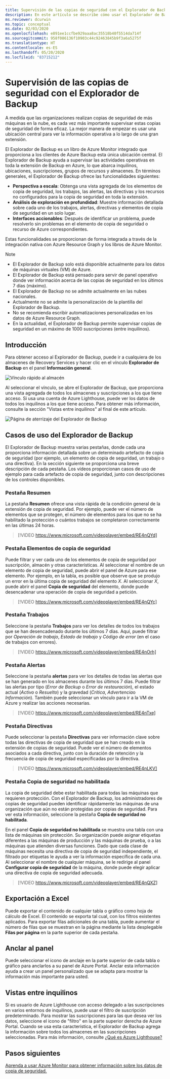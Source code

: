 ```yaml
---
title: Supervisión de las copias de seguridad con el Explorador de Backup
description: En este artículo se describe cómo usar el Explorador de Backup para realizar la supervisión en tiempo real de las copias de seguridad en almacenes, suscripciones, regiones e inquilinos.
ms.reviewer: dcurwin
ms.topic: conceptual
ms.date: 02/03/2020
ms.openlocfilehash: e891ee1ccfbe929aaa8ac35518b40f5514da714f
ms.sourcegitcommit: 958f086136f10903c44c92463845b9f3a6a5275f
ms.translationtype: HT
ms.contentlocale: es-ES
ms.lasthandoff: 05/20/2020
ms.locfileid: "83715212"
---
```

# <a name="monitor-your-backups-with-backup-explorer"></a>Supervisión de las copias de seguridad con el Explorador de Backup

A medida que las organizaciones realizan copias de seguridad de más máquinas en la nube, es cada vez más importante supervisar estas copias de seguridad de forma eficaz. La mejor manera de empezar es usar una ubicación central para ver la información operativa a lo largo de una gran extensión.

El Explorador de Backup es un libro de Azure Monitor integrado que proporciona a los clientes de Azure Backup esta única ubicación central. El Explorador de Backup ayuda a supervisar las actividades operativas en toda la extensión de Backup en Azure, lo que abarca inquilinos, ubicaciones, suscripciones, grupos de recursos y almacenes. En términos generales, el Explorador de Backup ofrece las funcionalidades siguientes:

* **Perspectiva a escala**: Obtenga una vista agregada de los elementos de copia de seguridad, los trabajos, las alertas, las directivas y los recursos no configurados para la copia de seguridad en toda la extensión.
* **Análisis de exploración en profundidad**: Muestre información detallada sobre cada uno de los trabajos, alertas, directivas y elementos de copia de seguridad en un solo lugar.
* **Interfaces accionables**: Después de identificar un problema, puede resolverlo sin problemas en el elemento de copia de seguridad o recurso de Azure correspondientes.

Estas funcionalidades se proporcionan de forma integrada a través de la integración nativa con Azure Resource Graph y los libros de Azure Monitor.

> [!NOTE]
>
> * El Explorador de Backup solo está disponible actualmente para los datos de máquinas virtuales (VM) de Azure.
> * El Explorador de Backup está pensado para servir de panel operativo donde ver información acerca de las copias de seguridad en los últimos 7 días (máximo).
> * El Explorador de Backup no se admite actualmente en las nubes nacionales.
> * Actualmente no se admite la personalización de la plantilla del Explorador de Backup.
> * No se recomienda escribir automatizaciones personalizadas en los datos de Azure Resource Graph.
> * En la actualidad, el Explorador de Backup permite supervisar copias de seguridad en un máximo de 1000 suscripciones (entre inquilinos).

## <a name="get-started"></a>Introducción

Para obtener acceso al Explorador de Backup, puede ir a cualquiera de los almacenes de Recovery Services y hacer clic en el vínculo **Explorador de Backup** en el panel **Información general**.

![Vínculo rápido al almacén](media/backup-azure-monitor-with-backup-explorer/vault-quick-link.png)

Al seleccionar el vínculo, se abre el Explorador de Backup, que proporciona una vista agregada de todos los almacenes y suscripciones a los que tiene acceso. Si usa una cuenta de Azure Lighthouse, puede ver los datos de todos los inquilinos a los que tiene acceso. Para obtener más información, consulte la sección "Vistas entre inquilinos" al final de este artículo.

![Página de aterrizaje del Explorador de Backup](media/backup-azure-monitor-with-backup-explorer/explorer-landing-page.png)

## <a name="backup-explorer-use-cases"></a>Casos de uso del Explorador de Backup

El Explorador de Backup muestra varias pestañas, donde cada una proporciona información detallada sobre un determinado artefacto de copia de seguridad (por ejemplo, un elemento de copia de seguridad, un trabajo o una directiva). En la sección siguiente se proporciona una breve descripción de cada pestaña. Los vídeos proporcionan casos de uso de ejemplo para cada artefacto de copia de seguridad, junto con descripciones de los controles disponibles.

### <a name="the-summary-tab"></a>Pestaña Resumen

La pestaña **Resumen** ofrece una vista rápida de la condición general de la extensión de copia de seguridad. Por ejemplo, puede ver el número de elementos que se protegen, el número de elementos para los que no se ha habilitado la protección o cuántos trabajos se completaron correctamente en las últimas 24 horas.

> [!VIDEO https://www.microsoft.com/videoplayer/embed/RE4nQYd]

### <a name="the-backup-items-tab"></a>Pestaña Elementos de copia de seguridad

Puede filtrar y ver cada uno de los elementos de copia de seguridad por suscripción, almacén y otras características. Al seleccionar el nombre de un elemento de copia de seguridad, puede abrir el panel de Azure para ese elemento. Por ejemplo, en la tabla, es posible que observe que se produjo un error en la última copia de seguridad del elemento *X*. Al seleccionar *X*, puede abrir el panel **Copia de seguridad** del elemento, donde puede desencadenar una operación de copia de seguridad a petición.

> [!VIDEO https://www.microsoft.com/videoplayer/embed/RE4nQYc]

### <a name="the-jobs-tab"></a>Pestaña Trabajos

Seleccione la pestaña **Trabajos** para ver los detalles de todos los trabajos que se han desencadenado durante los últimos 7 días. Aquí, puede filtrar por *Operación de trabajo*, *Estado de trabajo* y *Código de error* (en el caso de trabajos con errores).

> [!VIDEO https://www.microsoft.com/videoplayer/embed/RE4nOrh]

### <a name="the-alerts-tab"></a>Pestaña Alertas

Seleccione la pestaña **alertas** para ver los detalles de todas las alertas que se han generado en los almacenes durante los últimos 7 días. Puede filtrar las alertas por tipo (*Error de Backup* o *Error de restauración*), el estado actual (*Activo* o *Resuelto*) y la gravedad (*Crítica*, *Advertencia*o *Información*). También puede seleccionar un vínculo para ir a la VM de Azure y realizar las acciones necesarias.

> [!VIDEO https://www.microsoft.com/videoplayer/embed/RE4nTxe]

### <a name="the-policies-tab"></a>Pestaña Directivas

Puede seleccionar la pestaña **Directivas** para ver información clave sobre todas las directivas de copia de seguridad que se han creado en la extensión de copias de seguridad. Puede ver el número de elementos asociados a cada directiva, junto con la duración de retención y la frecuencia de copia de seguridad especificadas por la directiva.

> [!VIDEO https://www.microsoft.com/videoplayer/embed/RE4nLKV]

### <a name="the-backup-not-enabled-tab"></a>Pestaña Copia de seguridad no habilitada

La copia de seguridad debe estar habilitada para todas las máquinas que requieren protección. Con el Explorador de Backup, los administradores de copias de seguridad pueden identificar rápidamente las máquinas de una organización que aún no están protegidas por copias de seguridad. Para ver esta información, seleccione la pestaña **Copia de seguridad no habilitada**.

En el panel **Copia de seguridad no habilitada** se muestra una tabla con una lista de máquinas sin protección. Su organización puede asignar etiquetas diferentes a las máquinas de producción y las máquinas de prueba, o a las máquinas que atienden diversas funciones. Dado que cada clase de máquinas necesita una directiva de copia de seguridad independiente, el filtrado por etiquetas le ayuda a ver la información específica de cada una. Al seleccionar el nombre de cualquier máquina, se le redirige al panel **Configurar copia de seguridad** de la máquina, donde puede elegir aplicar una directiva de copia de seguridad adecuada.

> [!VIDEO https://www.microsoft.com/videoplayer/embed/RE4nQXZ]

## <a name="export-to-excel"></a>Exportación a Excel

Puede exportar el contenido de cualquier tabla o gráfico como hoja de cálculo de Excel. El contenido se exporta tal cual, con los filtros existentes aplicados. Para exportar filas adicionales de una tabla, puede aumentar el número de filas que se muestran en la página mediante la lista desplegable **Filas por página** en la parte superior de cada pestaña.

## <a name="pin-to-the-dashboard"></a>Anclar al panel

Puede seleccionar el icono de anclaje en la parte superior de cada tabla o gráfico para anclarlos a su panel de Azure Portal. Anclar esta información ayuda a crear un panel personalizado que se adapta para mostrar la información más importante para usted.

## <a name="cross-tenant-views"></a>Vistas entre inquilinos

Si es usuario de Azure Lighthouse con acceso delegado a las suscripciones en varios entornos de inquilinos, puede usar el filtro de suscripción predeterminado. Para mostrar las suscripciones para las que desea ver los datos, seleccione el icono de "filtro" en la parte superior derecha de Azure Portal. Cuando se usa esta característica, el Explorador de Backup agrega la información sobre todos los almacenes en las suscripciones seleccionadas. Para más información, consulte [¿Qué es Azure Lighthouse?](https://docs.microsoft.com/azure/lighthouse/overview)

## <a name="next-steps"></a>Pasos siguientes

[Aprenda a usar Azure Monitor para obtener información sobre los datos de copia de seguridad.](https://docs.microsoft.com/azure/backup/backup-azure-monitoring-use-azuremonitor)
